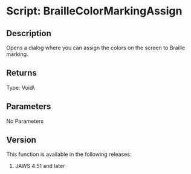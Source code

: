 # Script: BrailleColorMarkingAssign

## Description

Opens a dialog where you can assign the colors on the screen to Braille
marking.

## Returns

Type: Void\

## Parameters

No Parameters

## Version

This function is available in the following releases:

1.  JAWS 4.51 and later
